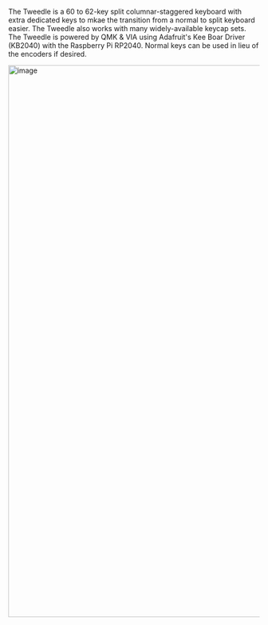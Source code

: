 The Tweedle is a 60 to 62-key split columnar-staggered keyboard with extra dedicated keys to mkae the transition from a normal to split keyboard easier. The Tweedle also works with many widely-available keycap sets. The Tweedle is powered by QMK & VIA using Adafruit's Kee Boar Driver (KB2040) with the Raspberry Pi RP2040. Normal keys can be used in lieu of the encoders if desired.

<img width="1105" alt="image" src="https://user-images.githubusercontent.com/125663243/233815776-3faaa694-a73e-4182-928b-c8835fc29a98.png">
